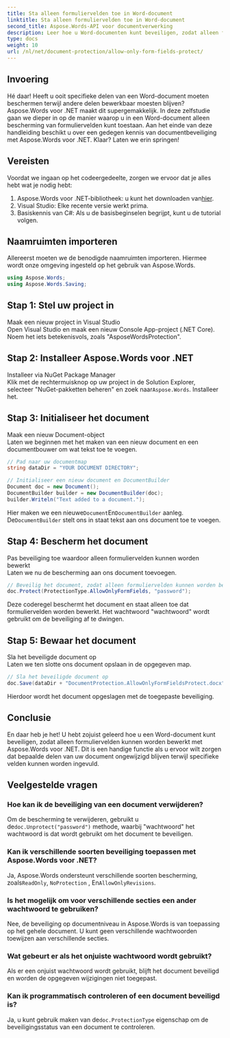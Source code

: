 ```yaml
---
title: Sta alleen formuliervelden toe in Word-document
linktitle: Sta alleen formuliervelden toe in Word-document
second_title: Aspose.Words-API voor documentverwerking
description: Leer hoe u Word-documenten kunt beveiligen, zodat alleen formuliervelden kunnen worden bewerkt met Aspose.Words voor .NET. Volg onze gids om ervoor te zorgen dat uw documenten veilig en gemakkelijk te bewerken zijn.
type: docs
weight: 10
url: /nl/net/document-protection/allow-only-form-fields-protect/
---
```

## Invoering

Hé daar! Heeft u ooit specifieke delen van een Word-document moeten beschermen terwijl andere delen bewerkbaar moesten blijven? Aspose.Words voor .NET maakt dit supergemakkelijk. In deze zelfstudie gaan we dieper in op de manier waarop u in een Word-document alleen bescherming van formuliervelden kunt toestaan. Aan het einde van deze handleiding beschikt u over een gedegen kennis van documentbeveiliging met Aspose.Words voor .NET. Klaar? Laten we erin springen!

## Vereisten

Voordat we ingaan op het codeergedeelte, zorgen we ervoor dat je alles hebt wat je nodig hebt:

1.  Aspose.Words voor .NET-bibliotheek: u kunt het downloaden van[hier](https://releases.aspose.com/words/net/).
2. Visual Studio: Elke recente versie werkt prima.
3. Basiskennis van C#: Als u de basisbeginselen begrijpt, kunt u de tutorial volgen.

## Naamruimten importeren

Allereerst moeten we de benodigde naamruimten importeren. Hiermee wordt onze omgeving ingesteld op het gebruik van Aspose.Words.

```csharp
using Aspose.Words;
using Aspose.Words.Saving;
```

## Stap 1: Stel uw project in

Maak een nieuw project in Visual Studio  
Open Visual Studio en maak een nieuw Console App-project (.NET Core). Noem het iets betekenisvols, zoals "AsposeWordsProtection".

## Stap 2: Installeer Aspose.Words voor .NET

Installeer via NuGet Package Manager  
Klik met de rechtermuisknop op uw project in de Solution Explorer, selecteer "NuGet-pakketten beheren" en zoek naar`Aspose.Words`. Installeer het.

## Stap 3: Initialiseer het document

Maak een nieuw Document-object  
Laten we beginnen met het maken van een nieuw document en een documentbouwer om wat tekst toe te voegen.

```csharp
// Pad naar uw documentmap
string dataDir = "YOUR DOCUMENT DIRECTORY";

// Initialiseer een nieuw document en DocumentBuilder
Document doc = new Document();
DocumentBuilder builder = new DocumentBuilder(doc);
builder.Writeln("Text added to a document.");
```

 Hier maken we een nieuwe`Document`En`DocumentBuilder` aanleg. De`DocumentBuilder` stelt ons in staat tekst aan ons document toe te voegen.

## Stap 4: Bescherm het document

Pas beveiliging toe waardoor alleen formuliervelden kunnen worden bewerkt  
Laten we nu de bescherming aan ons document toevoegen.

```csharp
// Beveilig het document, zodat alleen formuliervelden kunnen worden bewerkt
doc.Protect(ProtectionType.AllowOnlyFormFields, "password");
```

Deze coderegel beschermt het document en staat alleen toe dat formuliervelden worden bewerkt. Het wachtwoord "wachtwoord" wordt gebruikt om de beveiliging af te dwingen.

## Stap 5: Bewaar het document

Sla het beveiligde document op  
Laten we ten slotte ons document opslaan in de opgegeven map.

```csharp
// Sla het beveiligde document op
doc.Save(dataDir + "DocumentProtection.AllowOnlyFormFieldsProtect.docx");
```

Hierdoor wordt het document opgeslagen met de toegepaste beveiliging.

## Conclusie

En daar heb je het! U hebt zojuist geleerd hoe u een Word-document kunt beveiligen, zodat alleen formuliervelden kunnen worden bewerkt met Aspose.Words voor .NET. Dit is een handige functie als u ervoor wilt zorgen dat bepaalde delen van uw document ongewijzigd blijven terwijl specifieke velden kunnen worden ingevuld.

## Veelgestelde vragen

###	 Hoe kan ik de beveiliging van een document verwijderen?  
 Om de bescherming te verwijderen, gebruikt u de`doc.Unprotect("password")` methode, waarbij "wachtwoord" het wachtwoord is dat wordt gebruikt om het document te beveiligen.

###	 Kan ik verschillende soorten beveiliging toepassen met Aspose.Words voor .NET?  
 Ja, Aspose.Words ondersteunt verschillende soorten bescherming, zoals`ReadOnly`, `NoProtection` , En`AllowOnlyRevisions`.

###	 Is het mogelijk om voor verschillende secties een ander wachtwoord te gebruiken?  
Nee, de beveiliging op documentniveau in Aspose.Words is van toepassing op het gehele document. U kunt geen verschillende wachtwoorden toewijzen aan verschillende secties.

###	 Wat gebeurt er als het onjuiste wachtwoord wordt gebruikt?  
Als er een onjuist wachtwoord wordt gebruikt, blijft het document beveiligd en worden de opgegeven wijzigingen niet toegepast.

###	 Kan ik programmatisch controleren of een document beveiligd is?  
 Ja, u kunt gebruik maken van de`doc.ProtectionType` eigenschap om de beveiligingsstatus van een document te controleren.
